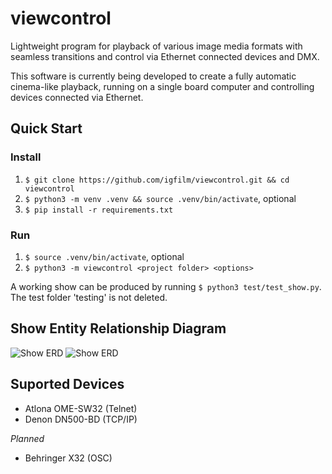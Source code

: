 # viewcontrol
Lightweight program for playback of various image media formats with seamless transitions and control via Ethernet connected devices and DMX.

This software is currently being developed to create a fully automatic cinema-like playback, running on a single board computer and controlling devices connected via Ethernet.

## Quick Start
### Install
 1) `$ git clone https://github.com/igfilm/viewcontrol.git && cd viewcontrol`
 2) `$ python3 -m venv .venv && source .venv/bin/activate`, optional
 3) `$ pip install -r requirements.txt`

### Run
1) `$ source .venv/bin/activate`, optional
2) `$ python3 -m viewcontrol <project folder> <options>`

A working show can be produced by running `$ python3 test/test_show.py`. The test folder 'testing' is not deleted.

## Show Entity Relationship Diagram
![Show ERD](https://github.com/igfilm/viewcontrol/blob/master/doc/erd.png "Show ERD")
![Show ERD](https://github.com/igfilm/viewcontrol/blob/feature_event_system/doc/erd.png "Show ERD")

## Suported Devices

* Atlona OME-SW32 (Telnet)
* Denon DN500-BD (TCP/IP)

*Planned*
* Behringer X32 (OSC)